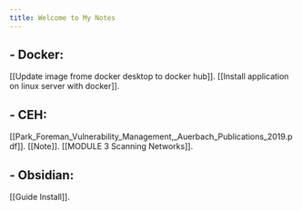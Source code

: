 ```yaml
---
title: Welcome to My Notes
---
```

## - **Docker**:

[[Update image frome docker desktop to docker hub]].
[[Install application on linux server with docker]].

## - **CEH**:
[[Park_Foreman_Vulnerability_Management,_Auerbach_Publications_2019.pdf]].
[[Note]].
[[MODULE 3 Scanning Networks]].

## - **Obsidian**:

[[Guide Install]].



